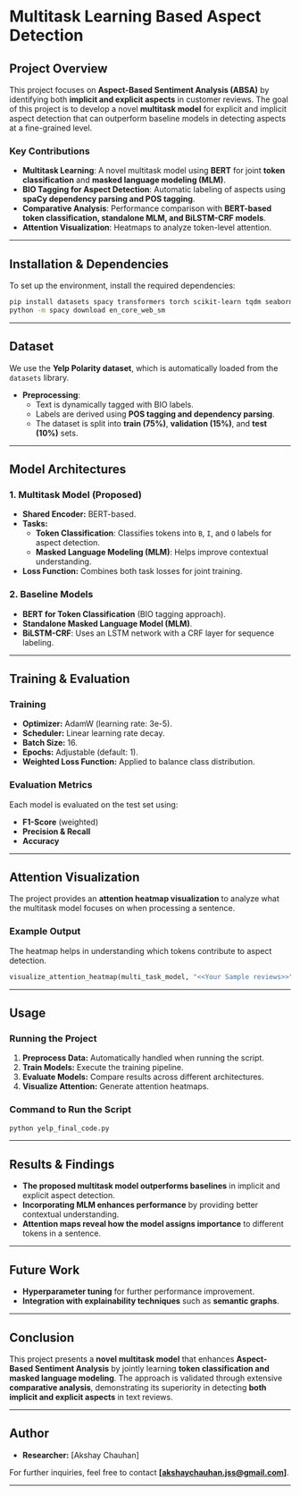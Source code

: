 # Multitask Learning Based Aspect Detection

## Project Overview
This project focuses on **Aspect-Based Sentiment Analysis (ABSA)** by identifying both **implicit and explicit aspects** in customer reviews. The goal of this project is to develop a novel **multitask model** for explicit and implicit aspect detection that can outperform baseline models in detecting aspects at a fine-grained level.

### Key Contributions
- **Multitask Learning**: A novel multitask model using **BERT** for joint **token classification** and **masked language modeling (MLM)**.
- **BIO Tagging for Aspect Detection**: Automatic labeling of aspects using **spaCy dependency parsing and POS tagging**.
- **Comparative Analysis**: Performance comparison with **BERT-based token classification, standalone MLM, and BiLSTM-CRF models**.
- **Attention Visualization**: Heatmaps to analyze token-level attention.

---

## Installation & Dependencies
To set up the environment, install the required dependencies:

```bash
pip install datasets spacy transformers torch scikit-learn tqdm seaborn matplotlib
python -m spacy download en_core_web_sm
```

---

## Dataset
We use the **Yelp Polarity dataset**, which is automatically loaded from the `datasets` library.

- **Preprocessing**:
  - Text is dynamically tagged with BIO labels.
  - Labels are derived using **POS tagging and dependency parsing**.
  - The dataset is split into **train (75%)**, **validation (15%)**, and **test (10%)** sets.

---

## Model Architectures
### 1. **Multitask Model (Proposed)**
- **Shared Encoder:** BERT-based.
- **Tasks:**
  - **Token Classification**: Classifies tokens into `B`, `I`, and `O` labels for aspect detection.
  - **Masked Language Modeling (MLM)**: Helps improve contextual understanding.
- **Loss Function:** Combines both task losses for joint training.

### 2. **Baseline Models**
- **BERT for Token Classification** (BIO tagging approach).
- **Standalone Masked Language Model (MLM)**.
- **BiLSTM-CRF**: Uses an LSTM network with a CRF layer for sequence labeling.

---

## Training & Evaluation
### **Training**
- **Optimizer:** AdamW (learning rate: 3e-5).
- **Scheduler:** Linear learning rate decay.
- **Batch Size:** 16.
- **Epochs:** Adjustable (default: 1).
- **Weighted Loss Function:** Applied to balance class distribution.

### **Evaluation Metrics**
Each model is evaluated on the test set using:
- **F1-Score** (weighted)
- **Precision & Recall**
- **Accuracy**

---

## Attention Visualization
The project provides an **attention heatmap visualization** to analyze what the multitask model focuses on when processing a sentence.

### **Example Output**
The heatmap helps in understanding which tokens contribute to aspect detection.

```python
visualize_attention_heatmap(multi_task_model, "<<Your Sample reviews>>", tokenizer, device)
```

---

## Usage
### **Running the Project**
1. **Preprocess Data:** Automatically handled when running the script.
2. **Train Models:** Execute the training pipeline.
3. **Evaluate Models:** Compare results across different architectures.
4. **Visualize Attention:** Generate attention heatmaps.

### **Command to Run the Script**
```bash
python yelp_final_code.py
```

---

## Results & Findings
- **The proposed multitask model outperforms baselines** in implicit and explicit aspect detection.
- **Incorporating MLM enhances performance** by providing better contextual understanding.
- **Attention maps reveal how the model assigns importance** to different tokens in a sentence.

---

## Future Work
- **Hyperparameter tuning** for further performance improvement.
- **Integration with explainability techniques** such as **semantic graphs**.

---

## Conclusion
This project presents a **novel multitask model** that enhances **Aspect-Based Sentiment Analysis** by jointly learning **token classification and masked language modeling**. The approach is validated through extensive **comparative analysis**, demonstrating its superiority in detecting **both implicit and explicit aspects** in text reviews.

---

## Author
- **Researcher:** [Akshay Chauhan]


For further inquiries, feel free to contact **[akshaychauhan.jss@gmail.com]**.

---
